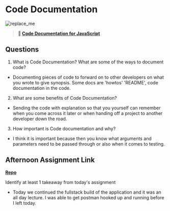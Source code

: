 # Code Documentation

![replace_me](https://codeworks.blob.core.windows.net/public/assets/img/illustrations/placeholder.svg)

> **📖 [Code Documentation for JavaScript](https://codeworksacademy.com/fs-student-guide/resources/wk7/02-JSDocs)**

## Questions

1. What is Code Documentation? What are some of the ways to document code?

-   Documenting pieces of code to forward on to other developers on what you wrote to give synopsis. Some docs are 'howtos' 'README', code documentation in the code.

2. What are some benefits of Code Documentation?

-   Sending the code with explanation so that you yourself can remember when you come across it later or when handing off a project to another developer down the road.

3. How important is Code documentation and why?

- I think it is important because then you know what arguments and parameters need to be passed through or also when it comes to testing.

## Afternoon Assignment Link

**[Repo](https://github.com/TowerCheckpoint6)**

Identify at least 1 takeaway from today's assignment

- Today we continued the fullstack build of the application and it was an all day lecture. I was able to get postman hooked up and running before I left today.
